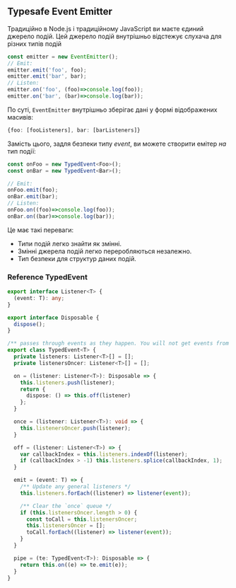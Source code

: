 ## Typesafe Event Emitter

Традиційно в Node.js і традиційному JavaScript ви маєте єдиний джерело подій. Цей джерело подій внутрішньо відстежує слухача для різних типів подій

```ts
const emitter = new EventEmitter();
// Emit: 
emitter.emit('foo', foo);
emitter.emit('bar', bar);
// Listen: 
emitter.on('foo', (foo)=>console.log(foo));
emitter.on('bar', (bar)=>console.log(bar));
```
По суті, `EventEmitter` внутрішньо зберігає дані у формі відображених масивів:
```ts
{foo: [fooListeners], bar: [barListeners]}
```
Замість цього, задля безпеки типу *event*, ви можете створити емітер *на* тип події:
```ts
const onFoo = new TypedEvent<Foo>();
const onBar = new TypedEvent<Bar>();

// Emit: 
onFoo.emit(foo);
onBar.emit(bar);
// Listen: 
onFoo.on((foo)=>console.log(foo));
onBar.on((bar)=>console.log(bar));
```

Це має такі переваги:
* Типи подій легко знайти як змінні.
* Змінні джерела подій легко переробляються незалежно.
* Тип безпеки для структур даних подій.

### Reference TypedEvent
```ts
export interface Listener<T> {
  (event: T): any;
}

export interface Disposable {
  dispose();
}

/** passes through events as they happen. You will not get events from before you start listening */
export class TypedEvent<T> {
  private listeners: Listener<T>[] = [];
  private listenersOncer: Listener<T>[] = [];

  on = (listener: Listener<T>): Disposable => {
    this.listeners.push(listener);
    return {
      dispose: () => this.off(listener)
    };
  }

  once = (listener: Listener<T>): void => {
    this.listenersOncer.push(listener);
  }

  off = (listener: Listener<T>) => {
    var callbackIndex = this.listeners.indexOf(listener);
    if (callbackIndex > -1) this.listeners.splice(callbackIndex, 1);
  }

  emit = (event: T) => {
    /** Update any general listeners */
    this.listeners.forEach((listener) => listener(event));

    /** Clear the `once` queue */
    if (this.listenersOncer.length > 0) {
      const toCall = this.listenersOncer;
      this.listenersOncer = [];
      toCall.forEach((listener) => listener(event));
    }
  }

  pipe = (te: TypedEvent<T>): Disposable => {
    return this.on((e) => te.emit(e));
  }
}
```
